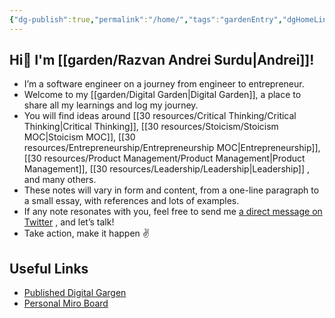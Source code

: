 ```yaml
---
{"dg-publish":true,"permalink":"/home/","tags":"gardenEntry","dgHomeLink":true,"dgPassFrontmatter":false}
---
```



## Hi👋 I'm [[garden/Razvan Andrei Surdu|Andrei]]!
- I’m a software engineer on a journey from engineer to entrepreneur.
- Welcome to my [[garden/Digital Garden|Digital Garden]], a place to share all my learnings and log my journey.
- You will find ideas around [[30 resources/Critical Thinking/Critical Thinking|Critical Thinking]], [[30 resources/Stoicism/Stoicism MOC|Stoicism MOC]], [[30 resources/Entrepreneurship/Entrepreneurship MOC|Entrepreneurship]], [[30 resources/Product Management/Product Management|Product Management]], [[30 resources/Leadership/Leadership|Leadership]] , and many others.
- These notes will vary in form and content, from a one-line paragraph to a small essay, with references and lots of examples.
- If any note resonates with you, feel free to send me [a direct message on Twitter](https://twitter.com/messages/compose?recipient_id=25110315) , and let’s talk!
- Take action, make it happen ✌️

## Useful Links
- [Published Digital Gargen](https://razvan-andrei-surdu.eu/)
- [Personal Miro Board](https://miro.com/app/board/o9J_lZjzMII=/)
